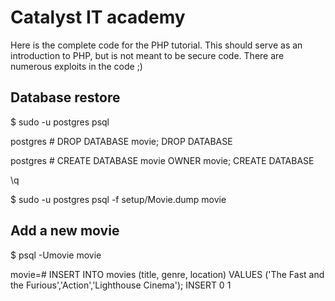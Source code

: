 Catalyst IT academy
===================

Here is the complete code for the PHP tutorial. This should serve as an
introduction to PHP, but is not meant to be secure code. There are numerous
exploits in the code ;)

Database restore
----------------

$ sudo -u postgres psql

postgres # DROP DATABASE movie;
DROP DATABASE

postgres # CREATE DATABASE movie OWNER movie;
CREATE DATABASE

\q

$ sudo -u postgres psql -f setup/Movie.dump movie

Add a new movie
---------------

$ psql -Umovie movie

movie=# INSERT INTO movies (title, genre, location) VALUES ('The Fast and the Furious','Action','Lighthouse Cinema');
INSERT 0 1
